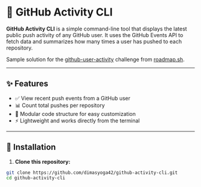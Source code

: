 # 🧰 GitHub Activity CLI
**GitHub Activity CLI** is a simple command-line tool that displays the latest public push activity of any GitHub user. It uses the GitHub Events API to fetch data and summarizes how many times a user has pushed to each repository.

Sample solution for the [github-user-activity](https://github.com/dimasyoga42/Github-activity) challenge from [roadmap.sh](https://roadmap.sh/projects/github-user-activity).


---

## ✨ Features

- ✅ View recent push events from a GitHub user  
- 📊 Count total pushes per repository  
- 🧩 Modular code structure for easy customization  
- ⚡ Lightweight and works directly from the terminal  

---

## 🚀 Installation

1. **Clone this repository:**

```bash
git clone https://github.com/dimasyoga42/github-activity-cli.git
cd github-activity-cli
